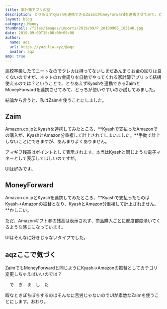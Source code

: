 ```yaml
---
title: 家計簿アプリの話
description: とりあえずKyashを連携できるZaimとMoneyForwardを連携させてみて、どっちが使いやすいのか試してみました。
layout: blog
category: Money
thumbnail: /files/images/imports/2019/09/P_20190906_183148.jpg
date: 2019-09-09T15:00:00+09:00
author:
  name: aqz
  url: https://yuzulia.xyz/@aqz
  avatar: aqz
amp: true
---
```

高校卒業したてニートなのでクレカは持ってないしまだあんまりお金の回りは良くないのですが、ネットのお金周りを自動でやってくれる家計簿アプリって結構使えるのでは？ということで、とりあえずKyashを連携できるZaimとMoneyForwardを連携させてみて、どっちが使いやすいのか試してみました。

結論から言うと、私はZaimを使うことにしました。

## Zaim
Amazon.co.jpとKyashを連携してみたところ、**Kyashで支払ったAmazonでの購入が、KyashとAmazon分重複して計上されてしまいました。**手動で計上しないことにできますが、あんまりよくありません。

アマギフ残高はポイントとして表示されます。本当はKyashと同じような電子マネーとして表示してほしいのですが。

UIは好みです。

## MoneyForward
Amazon.co.jpとKyashを連携してみたところ、**Kyashで支払ったものはKyash→Amazonの振替となり、KyashとAmazon分重複して計上されません。**かしこい。

ただ、Amazonギフト券の残高は表示されず、商品購入ごとに都度都度湧いてくるような感じになっています。

UIはそんなに好きじゃないタイプでした。

## aqzここで気づく
ZaimでもMoneyForwardと同じようにKyash→Amazonの振替としてカテゴリ変更しちゃえばいいのでは？

　で　き　ま　し　た

暇なときぽちぽちするのはそんなに苦労じゃないのでUIが素敵なZaimを使うことにします。おわり。
